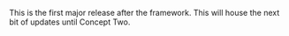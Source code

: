 This is the first major release after the framework.  This will house the next bit of updates until Concept Two.